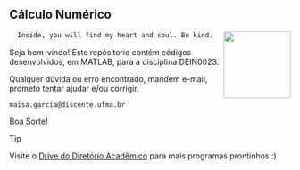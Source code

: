 ## Cálculo Numérico

<img src="https://portalpadrao.ufma.br/site/institucional/superintendencias/sce/manual-da-marca/png-logo-ufma-colorido.png/@@images/image.png" width="120" align="right"> </a>


```bash
  Inside, you will find my heart and soul. Be kind.
```

Seja bem-vindo! Este repósitorio contém códigos desenvolvidos, em MATLAB, para a disciplina DEIN0023. 

Qualquer dúvida ou erro encontrado, mandem e-mail, prometo tentar ajudar e/ou corrigir.

`maisa.garcia@discente.ufma.br`

Boa Sorte!

> [!TIP]
> Visite o [Drive do Diretório Acadêmico](https://drive.google.com/drive/u/1/folders/1ypSuLBkAdTDFcqNDHhFhFcSgu1zf4_Qs) para mais programas prontinhos :)
